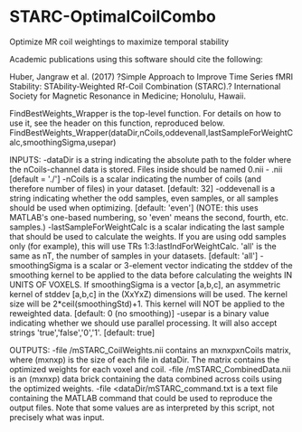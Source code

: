 # STARC-OptimalCoilCombo
Optimize MR coil weightings to maximize temporal stability

Academic publications using this software should cite the following:

Huber, Jangraw et al. (2017) ?Simple Approach to Improve Time Series fMRI Stability: STAbility-Weighted Rf-Coil Combination (STARC).? International Society for Magnetic Resonance in Medicine; Honolulu, Hawaii.

FindBestWeights_Wrapper is the top-level function. For details on how to use it, see the header on this function, reproduced below.
 FindBestWeights_Wrapper(dataDir,nCoils,oddevenall,lastSampleForWeightCalc,smoothingSigma,usepar)

INPUTS:
-dataDir is a string indicating the absolute path to the folder where the
nCoils-channel data is stored. Files inside should be named 0.nii -
<nCoils-1>.nii  [default = './'] 
-nCoils is a scalar indicating the number of coils (and therefore number
of files) in your dataset. [default: 32]
-oddevenall is a string indicating whether the odd samples, even samples,
or all samples should be used when optimizing. [default: 'even']
(NOTE: this uses MATLAB's one-based numbering, so 'even' means the second,
fourth, etc. samples.)
-lastSampleForWeightCalc is a scalar indicating the last sample that
should be used to calculate the weights. If you are using odd samples
only (for example), this will use TRs 1:3:lastIndForWeightCalc. 'all' is
the same as nT, the number of samples in your datasets. [default: 'all']
-smoothingSigma is a scalar or 3-element vector indicating the stddev of
the smoothing kernel to be applied to the data before calculating the
weights IN UNITS OF VOXELS. If smoothingSigma is a vector [a,b,c], an
asymmetric kernel of stddev [a,b,c] in the (XxYxZ) dimensions will be
used. The kernel size will be 2*ceil(smoothingStd)+1. This kernel will
NOT be applied to the reweighted data. [default: 0 (no smoothing)]
-usepar is a binary value indicating whether we should use parallel
processing. It will also accept strings 'true','false','0','1'.
[default: true]

OUTPUTS:
-file <dataDir>/mSTARC_CoilWeights.nii contains an mxnxpxnCoils
matrix, where (mxnxp) is the size of each file in dataDir. The matrix
contains the optimized weights for each voxel and coil. 
-file <dataDir>/mSTARC_CombinedData.nii is an (mxnxp) data brick containing the
data combined across coils using the optimized weights.
-file <dataDir/mSTARC_command.txt is a text file containing the MATLAB
command that could be used to reproduce the output files. Note that some
values are as interpreted by this script, not precisely what was input.
